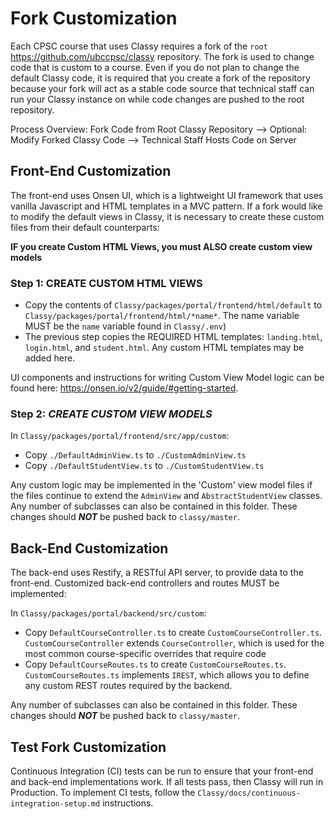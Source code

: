# Fork Customization

Each CPSC course that uses Classy requires a fork of the `root` https://github.com/ubccpsc/classy repository. The fork is used to change code that is custom to a course. Even if you do not plan to change the default Classy code, it is required that you create a fork of the repository because your fork will act as a stable code source that technical staff can run your Classy instance on while code changes are pushed to the root repository.

Process Overview: Fork Code from Root Classy Repository --> Optional: Modify Forked Classy Code --> Technical Staff Hosts Code on Server

## Front-End Customization

The front-end uses Onsen UI, which is a lightweight UI framework that uses vanilla Javascript and HTML templates in a MVC pattern. If a fork would like to modify the default views in Classy, it is necessary to create these custom files from their default counterparts:

**IF you create Custom HTML Views, you must ALSO create custom view models**

### Step 1: CREATE CUSTOM HTML VIEWS

- Copy the contents of `Classy/packages/portal/frontend/html/default` to `Classy/packages/portal/frontend/html/*name*`. The name variable MUST be the `name` variable found in `Classy/.env`)
- The previous step copies the REQUIRED HTML templates: `landing.html`, `login.html`, and `student.html`. Any custom HTML templates may be added here.

UI components and instructions for writing Custom View Model logic can be found here: https://onsen.io/v2/guide/#getting-started.

### Step 2: *CREATE CUSTOM VIEW MODELS*

In `Classy/packages/portal/frontend/src/app/custom`:

- Copy `./DefaultAdminView.ts` to `./CustomAdminView.ts`
- Copy `./DefaultStudentView.ts` to `./CustomStudentView.ts`

Any custom logic may be implemented in the 'Custom' view model files if the files continue to extend the  `AdminView` and `AbstractStudentView` classes. Any number of subclasses can also be contained in this folder. These changes should ***NOT*** be pushed back to `classy/master`.

## Back-End Customization

The back-end uses Restify, a RESTful API server, to provide data to the front-end. Customized back-end controllers and routes MUST be implemented:

In `Classy/packages/portal/backend/src/custom`:

* Copy `DefaultCourseController.ts` to create `CustomCourseController.ts`. `CustomCourseController` extends `CourseController`, which is used for the most common course-specific overrides that require code
* Copy `DefaultCourseRoutes.ts` to create `CustomCourseRoutes.ts`. `CustomCourseRoutes.ts` implements `IREST`, which allows you to define any custom REST routes required by the backend.

Any number of subclasses can also be contained in this folder. These changes should ***NOT*** be pushed back to `classy/master`.

## Test Fork Customization 

Continuous Integration (CI) tests can be run to ensure that your front-end and back-end implementations work. If all tests pass, then Classy will run in Production. To implement CI tests, follow the `Classy/docs/continuous-integration-setup.md` instructions.